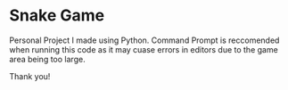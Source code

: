 ﻿# Snake Game
Personal Project I made using Python. Command Prompt is reccomended when running this code as it may cuase errors in editors due to the game area being too large.

Thank you!
